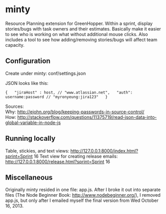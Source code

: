 minty
=====

Resource Planning extension for GreenHopper. Within a sprint, display stories/bugs with task owners and their estimates. Basically make it easier to see who is working on what without additional mouse clicks. Also includes a tool to see how adding/removing stories/bugs will affect team capacity.


Configuration
-------------

Create under minty: conf/settings.json

JSON looks like this:

`{  
    "jiraHost" : host, // "www.atlassian.net",  
    "auth": username:password // "myronyeung:jira123"  
  }`

Sources:  
Why: http://ejohn.org/blog/keeping-passwords-in-source-control/  
How: http://stackoverflow.com/questions/11375719/read-json-data-into-global-variable-in-node-js


Running locally
---------------

Table, stickies, and text views: http://127.0.0.1:8000/index.html?sprint=Sprint 16
Text view for creating release emails: http://127.0.0.1:8000/release.html?sprint=Sprint 16


Miscellaneous
-------------

Originally minty resided in one file: app.js. After I broke it out into separate files (The Node Beginner Book: http://www.nodebeginner.org/), I removed app.js, but only after I emailed myself the final version from Wed October 16, 2013.


